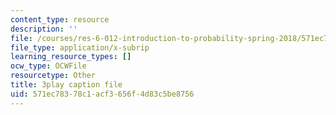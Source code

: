 ```yaml
---
content_type: resource
description: ''
file: /courses/res-6-012-introduction-to-probability-spring-2018/571ec78378c1acf3656f4d83c5be8756_strrrdJivco.srt
file_type: application/x-subrip
learning_resource_types: []
ocw_type: OCWFile
resourcetype: Other
title: 3play caption file
uid: 571ec783-78c1-acf3-656f-4d83c5be8756
---
```

